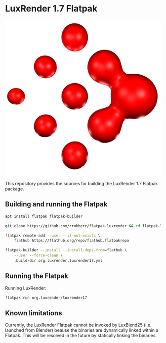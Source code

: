 # LuxRender 1.7 Flatpak

![LuxRender](org.luxrender.luxrender17.png)

This repository provides the sources for building the LuxRender 1.7 Flatpak package.


## Building and running the Flatpak

```sh
apt install flatpak flatpak-builder
```

```sh
git clone https://github.com/rrubberr/flatpak-luxrender && cd flatpak-luxrender
```

```sh
flatpak remote-add --user --if-not-exists \
	flathub https://flathub.org/repo/flathub.flatpakrepo
```

```sh
flatpak-builder --install --install-deps-from=flathub \
	--user --force-clean \
	.build-dir org.luxrender.luxrender17.yml
```


## Running the Flatpak

Running LuxRender:

```sh
flatpak run org.luxrender/luxrender17
```


## Known limitations

Currently, the LuxRender Flatpak cannot be invoked by LuxBlend25 (i.e. launched from Blender) beause the binaries are dynamically linked within a Flatpak. This will be resolved in the future by statically linking the binaries.